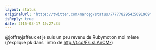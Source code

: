 ```yaml
---
layout: status
originalUrl: 'https://twitter.com/marcgg/status/577778295435091969'
isReply: true
date: 2015-03-17 10:27:34
---
```


@joffreyjaffeux et je suis un peu revenu de Rubymotion moi même (j'explique pk dans l'intro de http://t.co/FsLsLAnCMk)
